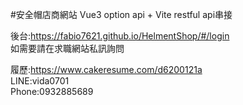 #安全帽店商網站
Vue3 option api + Vite
restful api串接

後台:https://fabio7621.github.io/HelmentShop/#/login<br/>
如需要請在求職網站私訊詢問<br/>

履歷:https://www.cakeresume.com/d6200121a<br/>
LINE:vida0701<br/>
Phone:0932885689
